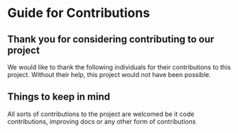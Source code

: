 # Guide for Contributions

## Thank you for considering contributing to our project
We would like to thank the following individuals for their contributions to this project. Without their help, this project would not have been possible. 

## Things to keep in mind
All sorts of contributions to the project are welcomed be it code contributions, improving docs or any other form of contributions
